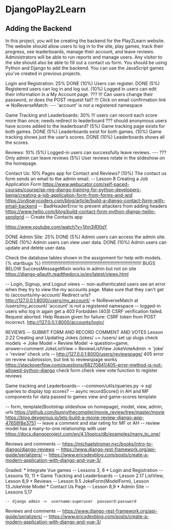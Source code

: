 # DjangoPlay2Learn
## Adding the Backend

In this project, you will be creating the backend for the Play2Learn website.
The website should allow users to log in to the site, play games, track their progress, see leaderboards, manage their account, and leave reviews.
Administrators will be able to run reports and manage users.
Any visitor to the site should also be able to fill out a contact us form.
You should be using Python and Django to add the backend.
You can use the JavaScript games you've created in previous projects.

Login and Registration: 25%
DONE (10%) Users can register.
DONE (5%) Registered users can log in and log out.
(10%) Logged in users can edit their information in a My Account page.
??? !!! Can users change their password, or does the POST request fail?
!!! Click on email confirmation link => NoReverseMatch:
--- 'account' is not a registered namespace

Game Tracking and Leaderboards: 30%
!!! users can record each score more than once; needs redirect to leaderboard
??? should anonymous users have scores added to the leaderboard?
(5%) Game tracking page exists for both games.
DONE (5%) Leaderboards exist for both games.
(10%) Game tracking shows just the user’s scores.
DONE (10%) Leaderboards shows all the scores.

Reviews: 10%
(5%) Logged-in users can successfully leave reviews.
--- ??? Only admin can leave reviews
(5%) User reviews rotate in the slideshow on the homepage.

Contact Us: 10%
Pages app for Contact and Reviews?
(10%) The contact us form sends an email to the admin email.
-- Lesson 8 Creating a Job Application Form
https://www.webucator.com/self-paced-courses/course/sp-reg-django-training-for-python-developers-benja/creating-a-job-application-form-from-forms-and-wid
https://ordinarycoders.com/blog/article/build-a-django-contact-form-with-email-backend
-- BadHeaderError to prevent attackers from adding headers
https://www.twilio.com/blog/build-contact-form-python-django-twilio-sendgrid
-- Create the Contacts app

https://www.youtube.com/watch?v=1ihn3iRXtsY

DONE Admin Site: 25%
DONE (5%) Admin users can access the admin site.
DONE (10%) Admin users can view user data.
DONE (10%) Admin users can update and delete user data.


Check the database tables shown in the assignment for help with models.
{% startbugs %}
!!!!!!!!!!!!!!!!!!!!!!!!!!!!!!!!!!!!!!!!!!!!!!!!!!!!!!!!!!!!!!!!!!!!!!!!!!!!!
BUGS BELOW
SuccessMessageMixin works in admin but not on site
https://django-allauth.readthedocs.io/en/latest/views.html

-- Login, Signup, and Logout views
    -- non-authenticated users see an error when they try to view the my accounts page.
    Make sure that they can't get to /accounts/my-account/
    Redirect urls?
    http://127.0.0.1:8000/users/my_account/
    -> NoReverseMatch at /users/my_account/
    'account' is not a registered namespace
    -- logged-in users who log in again get a 403
    Forbidden (403)
    CSRF verification failed. Request aborted.
    Help
    Reason given for failure:
    CSRF token from POST incorrect.
    http://127.0.0.1:8000/accounts/login/


REVIEWS -- SUBMIT FORM AND RECORD COMMENT AND VOTES
Lesson 2:22 Creating and Updating Jokes
/jokes/ ~= /users/
set up slugs
check models -> Joke Model = Review Model -> question=game, answer=comment
                JokeListView = ReviewListView
                JokeVoteAdmin -> 'joke' = 'review'
check urls
-- http://127.0.0.1:8000/users/reviewspage/
    405 error on review submission, but link to reviewspage works
    https://stackoverflow.com/questions/68270841/405-error-method-is-not-allowed-python-django
check form
check view
vote function to register reviews

Game tracking and Leaderboards--
--common/utils/queries.py -> sql queries to display top scores?
-- async recordScore() in AH and MF components for data passed to games view and game-scores template

-- form, template(Bootstrap slideshow on homepage), model, view, admin, urls
https://github.com/bunnythecompiler/movie_review/tree/master/movie
https://blog.devgenius.io/lets-build-a-movie-review-django-app-47658f8e3751
-- leave a comment and star rating for MF or AH
-- review model has a many-to-one relationship with user
https://docs.djangoproject.com/en/4.1/topics/db/examples/many_to_one/

Reviews and comments
-- https://michaelstromer.nyc/books/intro-to-django/django-reviews
-- https://www.django-rest-framework.org/api-guide/serializers/
-- https://www.ericsdevblog.com/posts/create-a-modern-application-with-django-and-vue-3/

Graded:
    * Integrate Vue games -- Lessons 3, 6
    * Login and Registration -- Lessons 10, 11
    * Game Tracking and Leaderboards -- Lesson 2.17 ListView, Lesson 8,9
    * Reviews -- Lesson 9.5 JokeForm(ModelForm), Lesson 13.JokeVote Model
    * Contact Us Page -- Lesson 8,9
    * Admin Site -- Lessons 5,17

    -- django admin ->  username:superuser  password:password


Reviews and comments
-- https://www.django-rest-framework.org/api-guide/serializers/
-- https://www.ericsdevblog.com/posts/create-a-modern-application-with-django-and-vue-3/
